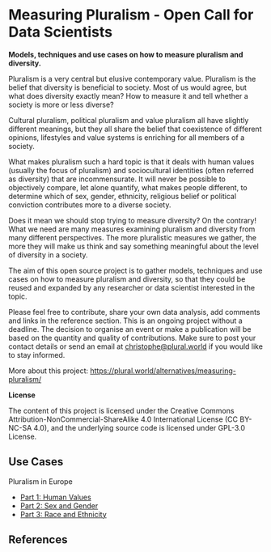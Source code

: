 # Measuring Pluralism - Open Call for Data Scientists
**Models, techniques and use cases on how to measure pluralism and diversity.**

Pluralism is a very central but elusive contemporary value. Pluralism is the belief that diversity is beneficial to society. Most of us would agree, but what does diversity exactly mean? How to measure it and tell whether a society is more or less diverse? 

Cultural pluralism, political pluralism and value pluralism all have slightly different meanings, but they all share the belief that coexistence of different opinions, lifestyles and value systems is enriching for all members of a society.

What makes pluralism such a hard topic is that it deals with human values (usually the focus of pluralism) and sociocultural identities (often referred as diversity) that are incommensurate. It will never be possible to objectively compare, let alone quantify, what makes people different, to determine which of sex, gender, ethnicity, religious belief or political conviction contributes more to a diverse society.

Does it mean we should stop trying to measure diversity? On the contrary! What we need are many measures examining pluralism and diversity from many different perspectives. The more pluralistic measures we gather, the more they will make us think and say something meaningful about the level of diversity in a society. 

The aim of this open source project is to gather models, techniques and use cases on how to measure pluralism and diversity, so that they could be reused and expanded by any researcher or data scientist interested in the topic.

Please feel free to contribute, share your own data analysis, add comments and links in the reference section. This is an ongoing project without a deadline. The decision to organise an event or make a publication will be based on the quantity and quality of contributions. Make sure to post your contact details or send an email at christophe@plural.world if you would like to stay informed.

More about this project: https://plural.world/alternatives/measuring-pluralism/

**License**

The content of this project is licensed under the Creative Commons Attribution-NonCommercial-ShareAlike 4.0 International License (CC BY-NC-SA 4.0), and the underlying source code is licensed under GPL-3.0 License.

## Use Cases

Pluralism in Europe
- [Part 1: Human Values](Pluralism_in_Europe/1_Pluralism_Human_Values.ipynb)
- [Part 2: Sex and Gender](Pluralism_in_Europe/2_Pluralism_Sex&Gender.ipynb)
- [Part 3: Race and Ethnicity](Pluralism_in_Europe/3_Pluralism_Race&Ethnicity.ipynb)

## References
